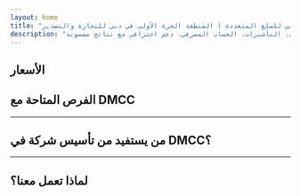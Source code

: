 ```yaml
---
layout: home
title: "تأسيس شركة في مركز دبي للسلع المتعددة | المنطقة الحرة الأولى في دبي للتجارة والتصدير"
description: "خدمات شاملة لتأسيس الشركات في مركز دبي للسلع المتعددة: الرخصة، المكتب، التأشيرات، الحساب المصرفي. دعم احترافي مع نتائج مضمونة."
---
```


<!-- text="ركز على النمو — دع iMind يتولى أمر اللغات." -->
<!-- text="تستغرق الفصول الدراسية سنوات؛ يوفر iMind فهماً فورياً اليوم، بكل اللغات." -->
<!-- text="استثمر في النمو، لا في صداع الترجمة. يترجم iMind بينما تبتكر أنت." -->
<!-- <AuthButton text="جرب العرض التوضيحي المباشر ←" buttonClass="brand"/> -->

<HeroSection
title="تسجيل الأعمال في المنطقة الحرة **DMCC**"
text="حلول متكاملة للتجارة واللوجستيات والسلع وعمليات الأعمال الدولية">

</HeroSection>

## الأسعار

<PricingPlans :plans="[
  {
    title: 'طلب الخدمة مباشرة من DMCC',
    details: '**29,205** درهم إماراتي  **17** يوم',
    items: [
      'وصول مباشر بدون وسطاء',
      'لا رسوم إضافية',
      'لا عمولات'
    ],
    linkText: 'Order directly',
    linkHref: '/guide/use-cases#negotiations',
    bullet: '💬'
  },
  {
    title: 'اختر خطتنا **القياسية** للتوجيه المتخصص',
    details: '**36,555** درهم إماراتي  **17** يوم',
    items: [
      'توفير الوقت',
      'نتائج متوقعة',
      'مساعدة خبير شخصي',
      'مواصلات درجة رجال الأعمال إلى مواقع الخدمة',
      'الحد الأدنى من المشاركة المطلوبة'
    ],
    linkText: 'Order from expert',
    linkHref: '/guide/use-cases#operations',
    bullet: '⚡︎'
  },
  {
    title: 'اختر خطتنا **المميزة** للحصول على توجيه خبير من **الدرجة الأولى**',
    details: '**42,055** درهم إماراتي  **15** يوم',
    items: [
      'استقبال VIP في المطار لشخص واحد',
      'خدمة نقل درجة أولى من وإلى المطار والفندق',
      'إجراءات VIP سريعة',
      'نتائج مضمونة',
      'خبير شخصي متاح على مدار الساعة',
      'مواصلات درجة أولى إلى مواقع الخدمة',
      'الحد الأدنى من المشاركة المطلوبة'
    ],
    linkText: 'Order from expert',
    linkHref: '/guide/use-cases#operations',
    bullet: '💰'
  }
]" />

## الفرص المتاحة مع DMCC

<FeatureBlock :card="{
  title: 'خدمات تأسيس شركة DMCC متكاملة',
  details: 'من الترخيص إلى التأشيرات والحسابات المصرفية - نتولى العملية بأكملها نيابة عنك.',
  items: [
    '⚡︎ إصدار رخصة تجارية أو خدمية أو استشارية خلال 5-7 أيام عمل.',
    '✧ مساحة مكتبية أو مكتب مرن في JLT (أبراج بحيرات جميرا).',
    '✧ تأشيرات إقامة في الإمارات للملاك والموظفين (صالحة لمدة عامين).',
    '✧ المساعدة في فتح حسابات مصرفية للشركات في الإمارات.',
  ],
  link: '/guide/dmcc-setup-process',
  src: {
    light: '/content/iStock-1366951573.jpg',
    dark: '/content/iStock-1366951573.jpg',
  },
  inversion: false
}" />

<FeatureBlock :card="{
  title: 'لماذا DMCC هي الأولى في التجارة العالمية',
  details: 'منطقة حرة ذات سمعة دولية قوية، موثوقة من قبل الشركاء في الاتحاد الأوروبي والولايات المتحدة وآسيا.',
  items: [
    '⚡︎ صورة تجارية قوية: DMCC هي الخيار الأول للشركات التجارية.',
    '✧ ملكية أجنبية 100٪ - لا حاجة لشريك محلي.',
    '✧ إجراءات تصدير مبسطة، شهادات، ودعم لوجستي.',
    '✧ مجموعة واسعة من التراخيص - من تجارة الذهب إلى خدمات تكنولوجيا المعلومات.',
  ],
  link: '/guide/why-dmcc',
  src: {
    light: '/content/iStock-1366951573.jpg',
    dark: '/content/iStock-1366951573.jpg',
  },
  inversion: true
}" />

<FeatureBlock :card="{
  title: 'ضمان الامتثال وتخفيف المخاطر',
  details: 'توافق كامل مع اللوائح الإماراتية والمعايير الدولية.',
  items: [
    '⚡︎ إعداد وثائق KYC والمستندات المؤسسية.',
    '✧ دعم الامتثال لمتطلبات AML/CFT في الإمارات [المصدر الرسمي](https://u.ae/en/information-and-services/business/anti-money-laundering).',
    '✧ المساعدة في تسجيل ضريبة القيمة المضافة وESR وUBO.',
    '✧ دعم قانوني مستمر لأعمالك بعد التسجيل.',
  ],
  link: '/guide/compliance-support',
  src: {
    light: '/content/iStock-1366951573.jpg',
    dark: '/content/iStock-1366951573.jpg',
  },
  inversion: false
}" />

---

## من يستفيد من تأسيس شركة في DMCC؟

<FeatureCards :features="[
  {
    title: 'شركات الاستيراد والتصدير',
    details: 'للشركات التي تستورد من الصين والهند وأوروبا والشرق الأوسط.',
    items: [
      'إجراءات مبسطة للعقود والشهادات.',
      'تجارة فعالة ضريبياً عبر الإمارات.',
      'سمعة قوية مع العملاء الدوليين.',
    ],
    linkText: 'اعرف المزيد',
    link: '/guide/dmcc-use-cases#import-export'
  },
  {
    title: 'شركات المجوهرات والسلع',
    details: 'لتجارة الذهب والماس والمعادن والقهوة والشاي والحبوب.',
    items: [
      'رخص DMCC متخصصة للمعادن الثمينة والسلع.',
      'دعم في وثائق التصدير والشهادات.',
      'خدمات لوجستية فعالة عبر JAFZA و DP World.',
    ],
    linkText: 'استكشف الحلول',
    link: '/guide/dmcc-use-cases#commodities'
  },
  {
    title: 'شركات التكنولوجيا',
    details: 'خدمات SaaS والتسويق الرقمي وتطوير البرمجيات للعملاء العالميين.',
    items: [
      'عنوان مرموق في المنطقة الحرة لمقر شركتك.',
      'هيكل ضريبي محسن مع مزايا الإمارات.',
      'الوصول إلى أسواق GCC و MENA برخصة DMCC.',
    ],
    linkText: 'شاهد دراسات الحالة',
    link: '/guide/dmcc-use-cases#it-business'
  }
]" />

---

## لماذا تعمل معنا؟

<FeatureBlock :card="{
  title: 'دعم خبير من الترخيص إلى أول عقد',
  details: 'مع خبرة تزيد عن 7 سنوات، نحن متخصصون في تأسيس شركات DMCC للتجارة والتصدير. يضمن فريقنا القانوني إعداداً سلساً ومتوافقاً من البداية إلى النهاية.',
  items: [
    '✧ أسعار شفافة مع باقات ثابتة.',
    '✧ مدير حساب مخصص ومستشار قانوني لحالتك.',
    '✧ سجل حافل مع DMCC والبنوك الإماراتية.',
  ],
  link: '/guide/our-services',
  src: {
    light: '/content/iStock-1366951573.jpg',
    dark: '/content/iStock-1366951573.jpg',
  },
  inversion: true
}" />

<AuthButton text="احصل على عرض سعر مجاني ←" buttonClass="brand"/>
